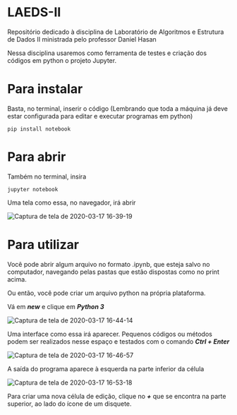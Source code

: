# LAEDS-II
Repositório dedicado à disciplina de Laboratório de Algoritmos e Estrutura de Dados II ministrada pelo professor Daniel Hasan

Nessa disciplina usaremos como ferramenta de testes e criação dos códigos em python o projeto Jupyter. 

# Para instalar

Basta, no terminal, inserir o código (Lembrando que toda a máquina já deve estar configurada para editar e executar programas em python)

```
pip install notebook
```

# Para abrir

Também no terminal, insira

```
jupyter notebook
```
Uma tela como essa, no navegador, irá abrir

![Captura de tela de 2020-03-17 16-39-19](https://user-images.githubusercontent.com/42523044/76894968-e0c5ba00-686d-11ea-9cb0-f90bbc7a17ba.png)

# Para utilizar

Você pode abrir algum arquivo no formato .ipynb, que esteja salvo no computador, navegando pelas pastas que estão dispostas como no print acima. 

Ou então, você pode criar um arquivo python na própria plataforma. 

Vá em ***new*** e clique em ***Python 3***

![Captura de tela de 2020-03-17 16-44-14](https://user-images.githubusercontent.com/42523044/76895339-90029100-686e-11ea-81ab-996c8d58ff1d.png)

Uma interface como essa irá aparecer. Pequenos códigos ou métodos podem ser realizados nesse espaço e testados com o comando ***Ctrl + Enter***

![Captura de tela de 2020-03-17 16-46-57](https://user-images.githubusercontent.com/42523044/76895522-ef60a100-686e-11ea-9de6-bbc0a361a134.png)

A saída do programa aparece à esquerda na parte inferior da célula

![Captura de tela de 2020-03-17 16-53-18](https://user-images.githubusercontent.com/42523044/76895986-d1477080-686f-11ea-9af3-b5eb2e0c4239.png)

Para criar uma nova célula de edição, clique no ***+*** que se encontra na parte superior, ao lado do ícone de um disquete. 
